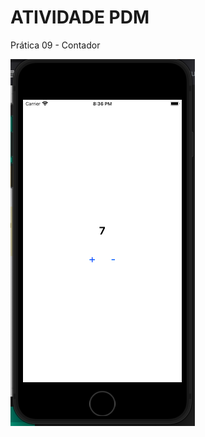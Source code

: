 # ATIVIDADE PDM
Prática 09 - Contador

![atv](https://raw.githubusercontent.com/guigomes94/pratica09/master/contador.png)
